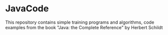 # JavaCode

This repository contains simple training programs and algorithms, code examples from the book "Java: the Complete Reference" by Herbert Schildt 
